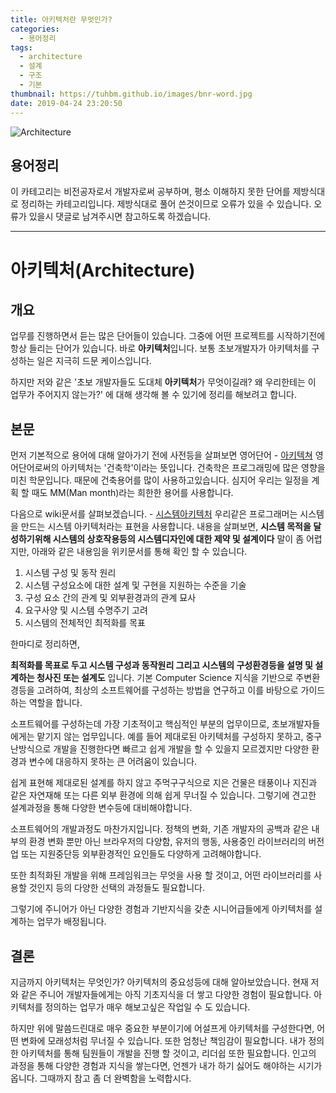 ```yaml
---
title: 아키텍처란 무엇인가?
categories:
  - 용어정리
tags:
  - architecture
  - 설계
  - 구조
  - 기본
thumbnail: https://tuhbm.github.io/images/bnr-word.jpg
date: 2019-04-24 23:20:50
---
```

![Architecture](https://tuhbm.github.io/images/img-architecture.jpg)

## 용어정리

이 카테고리는 비전공자로서 개발자로써 공부하며, 평소 이해하지 못한 단어를 제방식대로 정리하는 카테고리입니다.
제방식대로 풀어 쓴것이므로 오류가 있을 수 있습니다.
오류가 있을시 댓글로 남겨주시면 참고하도록 하겠습니다.

******

# 아키텍처(Architecture)

## 개요

업무를 진행하면서 듣는 많은 단어들이 있습니다. 그중에 어떤 프로젝트를 시작하기전에 항상 들리는 단어가 있습니다. 바로 **아키텍처**입니다. 보통 초보개발자가 아키텍처를 구성하는 일은 지극히 드문 케이스입니다.

하지만 저와 같은 '초보 개발자들도 도대체 **아키텍처**가 무엇이길래? 왜 우리한테는 이 업무가 주어지지 않는가?' 에 대해 생각해 볼 수 있기에 정리를 해보려고 합니다. 
<!-- more -->
## 본문

먼저 기본적으로 용어에 대해 알아가기 전에 사전등을 살펴보면
영어단어 - [아키텍쳐](<https://papago.naver.com/?sk=en&tk=ko&hn=0&st=Architecture>)
영어단어로써의 아키텍처는 '건축학'이라는 뜻입니다. 건축학은 프로그래밍에 많은 영향을 미친 학문입니다.
때문에 건축용어를 많이 사용하고있습니다. 심지어 우리는 일정을 계획 할 때도 MM(Man month)라는 희한한 용어를 사용합니다.

다음으로 wiki문서를 살펴보겠습니다. - [시스템아키텍처](<https://ko.wikipedia.org/wiki/%EC%8B%9C%EC%8A%A4%ED%85%9C_%EC%95%84%ED%82%A4%ED%85%8D%EC%B2%98>)
우리같은 프로그래머는 시스템을 만드는 시스템 아키텍처라는 표현을 사용합니다.
내용을 살펴보면, **시스템 목적을 달성하기위해 시스템의 상호작용등의 시스템디자인에 대한 제약 및 설계이다**
말이 좀 어렵지만, 아래와 같은 내용임을 위키문서를 통해 확인 할 수 있습니다.

1. 시스템 구성 및 동작 원리
2. 시스템 구성요소에 대한 설계 및 구현을 지원하는 수준을 기술
3. 구성 요소 간의 관계 및 외부환경과의 관계 묘사
4. 요구사양 및 시스템 수명주기 고려
5. 시스템의 전체적인 최적화를 목표

한마디로 정리하면,

**최적화를 목표로 두고 시스템 구성과 동작원리 그리고 시스템의 구성환경등을 설명 및 설계하는 청사진 또는 설계도** 입니다.
기본 Computer Science 지식을 기반으로 주변환경등을 고려하여, 최상의 소프트웨어를 구성하는 방법을 연구하고
이를 바탕으로 가이드하는 역할을 합니다.

소프트웨어를 구성하는데 가장 기초적이고 핵심적인 부분의 업무이므로, 초보개발자들에게는 맡기지 않는 업무입니다.
예를 들어 제대로된 아키텍처를 구성하지 못하고, 중구난방식으로 개발을 진행한다면 빠르고 쉽게 개발을 할 수 있을지 모르겠지만
다양한 환경과 변수에 대응하지 못하는 큰 어려움이 있습니다.

쉽게 표현해 제대로된 설계를 하지 않고 주먹구구식으로 지은 건물은 태풍이나 지진과 같은 자연재해 또는 다른 외부 환경에 의해 쉽게 무너질 수 있습니다.
그렇기에 견고한 설계과정을 통해 다양한 변수등에 대비해야합니다.

소프트웨어의 개발과정도 마찬가지입니다.
정책의 변화, 기존 개발자의 공백과 같은 내부의 환경 변화 뿐만 아닌
브라우저의 다양함, 유저의 행동, 사용중인 라이브러리의 버전업 또는 지원중단등 외부환경적인 요인들도 다양하게 고려해야합니다.

또한 최적화된 개발을 위해 프레임워크는 무엇을 사용 할 것이고,
어떤 라이브러리를 사용할 것인지 등의 다양한 선택의 과정들도 필요합니다.

그렇기에 주니어가 아닌 다양한 경험과 기반지식을 갖춘 시니어급들에게 아키텍처를 설계하는 업무가 배정됩니다.

## 결론

지금까지 아키텍처는 무엇인가? 아키텍처의 중요성등에 대해 알아보았습니다.
현재 저와 같은 주니어 개발자들에게는 아직 기초지식을 더 쌓고 다양한 경험이 필요합니다.
아키텍처를 정의하는 업무가 매우 해보고싶은 작업일 수 도 있습니다.

하지만 위에 말씀드린대로 매우 중요한 부분이기에 어설프게 아키텍처를 구성한다면, 어떤 변화에 모래성처럼 무너질 수 있습니다.
또한 엄청난 책임감이 필요합니다. 내가 정의한 아키텍처를 통해 팀원들이 개발을 진행 할 것이고, 리더쉽 또한 필요합니다.
인고의 과정을 통해 다양한 경험과 지식을 쌓는다면, 언젠가 내가 하기 싫어도 해야하는 시기가 옵니다.
그때까지 참고 좀 더 완벽함을 노력합시다.